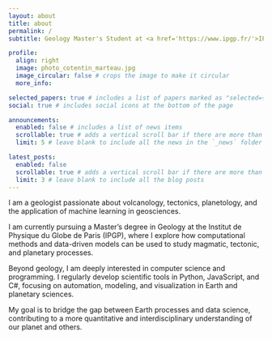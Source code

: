 ```yaml
---
layout: about
title: about
permalink: /
subtitle: Geology Master's Student at <a href='https://www.ipgp.fr/'>IPGP</a>, <a href='https://u-paris.fr/'>Université Paris-Cité</a>

profile:
  align: right
  image: photo_cotentin_marteau.jpg
  image_circular: false # crops the image to make it circular
  more_info:

selected_papers: true # includes a list of papers marked as "selected={true}"
social: true # includes social icons at the bottom of the page

announcements:
  enabled: false # includes a list of news items
  scrollable: true # adds a vertical scroll bar if there are more than 3 news items
  limit: 5 # leave blank to include all the news in the `_news` folder

latest_posts:
  enabled: false
  scrollable: true # adds a vertical scroll bar if there are more than 3 new posts items
  limit: 3 # leave blank to include all the blog posts
---
```


I am a geologist passionate about volcanology, tectonics, planetology, and the application of machine learning in geosciences.

I am currently pursuing a Master’s degree in Geology at the Institut de Physique du Globe de Paris (IPGP), where I explore how computational methods and data-driven models can be used to study magmatic, tectonic, and planetary processes.

Beyond geology, I am deeply interested in computer science and programming. I regularly develop scientific tools in Python, JavaScript, and C#, focusing on automation, modeling, and visualization in Earth and planetary sciences.

My goal is to bridge the gap between Earth processes and data science, contributing to a more quantitative and interdisciplinary understanding of our planet and others.
